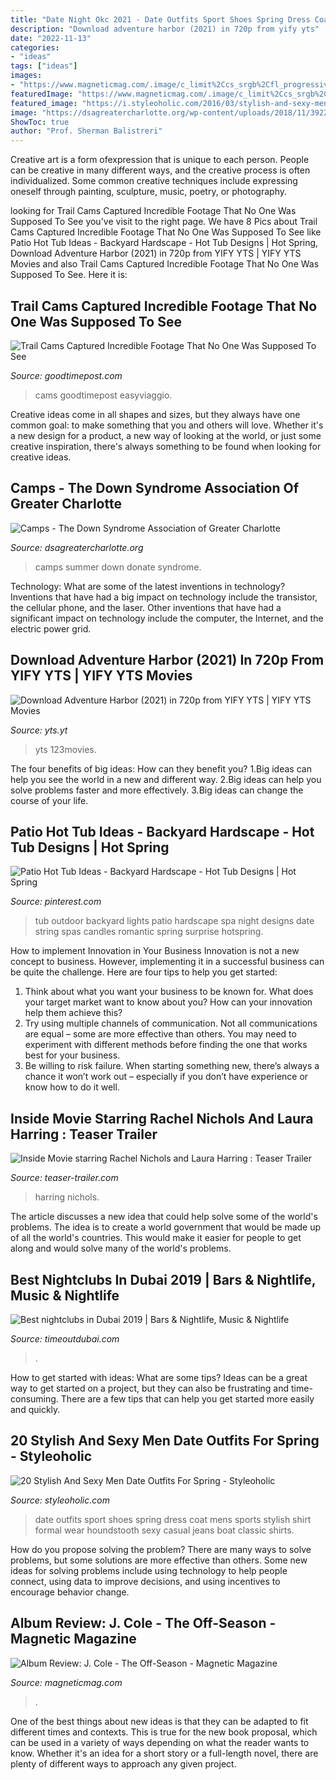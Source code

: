 ```yaml
---
title: "Date Night Okc 2021 - Date Outfits Sport Shoes Spring Dress Coat Mens Sports Stylish Shirt Formal Wear Houndstooth Sexy Casual Jeans Boat Classic Shirts"
description: "Download adventure harbor (2021) in 720p from yify yts"
date: "2022-11-13"
categories:
- "ideas"
tags: ["ideas"]
images:
- "https://www.magneticmag.com/.image/c_limit%2Ccs_srgb%2Cfl_progressive%2Cq_auto:good%2Cw_700/MTgxMDA4NDg2NTgxMTUwODA4/j-cole-the-off-season-cover.jpg"
featuredImage: "https://www.magneticmag.com/.image/c_limit%2Ccs_srgb%2Cfl_progressive%2Cq_auto:good%2Cw_700/MTgxMDA4NDg2NTgxMTUwODA4/j-cole-the-off-season-cover.jpg"
featured_image: "https://i.styleoholic.com/2016/03/stylish-and-sexy-men-date-outfits-for-spring-7.jpg"
image: "https://dsagreatercharlotte.org/wp-content/uploads/2018/11/39227142_10156367822802870_3405942794106175488_n.jpg"
ShowToc: true
author: "Prof. Sherman Balistreri"
---
```



Creative art is a form ofexpression that is unique to each person. People can be creative in many different ways, and the creative process is often individualized. Some common creative techniques include expressing oneself through painting, sculpture, music, poetry, or photography.

	

		
looking for Trail Cams Captured Incredible Footage That No One Was Supposed To See you've visit to the right page. We have 8 Pics about Trail Cams Captured Incredible Footage That No One Was Supposed To See like Patio Hot Tub Ideas - Backyard Hardscape - Hot Tub Designs | Hot Spring, Download Adventure Harbor (2021) in 720p from YIFY YTS | YIFY YTS Movies and also Trail Cams Captured Incredible Footage That No One Was Supposed To See. Here it is:
		
    
## Trail Cams Captured Incredible Footage That No One Was Supposed To See

<img loading=lazy src="https://goodtimepost.com/wp-content/uploads/9/2021/02/3-2.jpg" onerror="this.onerror=null;this.src='https://tse1.mm.bing.net/th?id=OIP.RlcYy7vfE3yIc-9aZHZSTAHaEK&amp;pid=15.1';" alt="Trail Cams Captured Incredible Footage That No One Was Supposed To See">

_Source: goodtimepost.com_

>cams goodtimepost easyviaggio. 

	

Creative ideas come in all shapes and sizes, but they always have one common goal: to make something that you and others will love. Whether it's a new design for a product, a new way of looking at the world, or just some creative inspiration, there's always something to be found when looking for creative ideas.

    
## Camps - The Down Syndrome Association Of Greater Charlotte

<img loading=lazy src="https://dsagreatercharlotte.org/wp-content/uploads/2018/11/39227142_10156367822802870_3405942794106175488_n.jpg" onerror="this.onerror=null;this.src='https://tse4.mm.bing.net/th?id=OIP.i8hLaLnjS1NNbVQFqHc-_AHaFj&amp;pid=15.1';" alt="Camps - The Down Syndrome Association of Greater Charlotte">

_Source: dsagreatercharlotte.org_

>camps summer down donate syndrome. 

	

Technology: What are some of the latest inventions in technology?
Inventions that have had a big impact on technology include the transistor, the cellular phone, and the laser. Other inventions that have had a significant impact on technology include the computer, the Internet, and the electric power grid.

    
## Download Adventure Harbor (2021) In 720p From YIFY YTS | YIFY YTS Movies

<img loading=lazy src="https://img.yts.yt/20210714/43231/adventure-harbor-2021-1080p-largecover.jpg" onerror="this.onerror=null;this.src='https://tse4.mm.bing.net/th?id=OIP.1HNVebLLSaf0tufzA5RPGwHaLH&amp;pid=15.1';" alt="Download Adventure Harbor (2021) in 720p from YIFY YTS | YIFY YTS Movies">

_Source: yts.yt_

>yts 123movies. 

	

The four benefits of big ideas: How can they benefit you?
1.Big ideas can help you see the world in a new and different way.
2.Big ideas can help you solve problems faster and more effectively.
3.Big ideas can change the course of your life.

    
## Patio Hot Tub Ideas - Backyard Hardscape - Hot Tub Designs | Hot Spring

<img loading=lazy src="https://i.pinimg.com/736x/da/51/6c/da516cddfa253bad7ecd56d4f7ee56d5--outdoor-spa-string-of-lights.jpg" onerror="this.onerror=null;this.src='https://tse2.mm.bing.net/th?id=OIP.RQFkzDQbNCRyqdjEwMMo7gHaLR&amp;pid=15.1';" alt="Patio Hot Tub Ideas - Backyard Hardscape - Hot Tub Designs | Hot Spring">

_Source: pinterest.com_

>tub outdoor backyard lights patio hardscape spa night designs date string spas candles romantic spring surprise hotspring. 

	

How to implement Innovation in Your Business
Innovation is not a new concept to business. However, implementing it in a successful business can be quite the challenge. Here are four tips to help you get started: 
1. Think about what you want your business to be known for. What does your target market want to know about you? How can your innovation help them achieve this? 
2. Try using multiple channels of communication. Not all communications are equal – some are more effective than others. You may need to experiment with different methods before finding the one that works best for your business. 
3. Be willing to risk failure. When starting something new, there’s always a chance it won’t work out – especially if you don’t have experience or know how to do it well.

    
## Inside Movie Starring Rachel Nichols And Laura Harring : Teaser Trailer

<img loading=lazy src="https://i0.wp.com/teaser-trailer.com/wp-content/uploads/Inside-new-poster.jpg?ssl=1" onerror="this.onerror=null;this.src='https://tse4.mm.bing.net/th?id=OIP.rYtQQyPh_OduUiujFSwDHwHaLR&amp;pid=15.1';" alt="Inside Movie starring Rachel Nichols and Laura Harring : Teaser Trailer">

_Source: teaser-trailer.com_

>harring nichols. 

	

The article discusses a new idea that could help solve some of the world's problems. The idea is to create a world government that would be made up of all the world's countries. This would make it easier for people to get along and would solve many of the world's problems.

    
## Best Nightclubs In Dubai 2019 | Bars &amp; Nightlife, Music &amp; Nightlife

<img loading=lazy src="https://www.timeoutdubai.com/public/images/2019/09/03/Drai’s-Dubai.jpg" onerror="this.onerror=null;this.src='https://tse3.mm.bing.net/th?id=OIP.i71gAJTxJLie20d_LjJG0AHaE8&amp;pid=15.1';" alt="Best nightclubs in Dubai 2019 | Bars &amp; Nightlife, Music &amp; Nightlife">

_Source: timeoutdubai.com_

>. 

	

How to get started with ideas: What are some tips?
Ideas can be a great way to get started on a project, but they can also be frustrating and time-consuming. There are a few tips that can help you get started more easily and quickly.

    
## 20 Stylish And Sexy Men Date Outfits For Spring - Styleoholic

<img loading=lazy src="https://i.styleoholic.com/2016/03/stylish-and-sexy-men-date-outfits-for-spring-7.jpg" onerror="this.onerror=null;this.src='https://tse2.mm.bing.net/th?id=OIP.ol_GT7BtGbpX1jEtjVFGmgHaJ4&amp;pid=15.1';" alt="20 Stylish And Sexy Men Date Outfits For Spring - Styleoholic">

_Source: styleoholic.com_

>date outfits sport shoes spring dress coat mens sports stylish shirt formal wear houndstooth sexy casual jeans boat classic shirts. 

	

How do you propose solving the problem?
There are many ways to solve problems, but some solutions are more effective than others. Some new ideas for solving problems include using technology to help people connect, using data to improve decisions, and using incentives to encourage behavior change.

    
## Album Review: J. Cole - The Off-Season - Magnetic Magazine

<img loading=lazy src="https://www.magneticmag.com/.image/c_limit%2Ccs_srgb%2Cfl_progressive%2Cq_auto:good%2Cw_700/MTgxMDA4NDg2NTgxMTUwODA4/j-cole-the-off-season-cover.jpg" onerror="this.onerror=null;this.src='https://tse1.mm.bing.net/th?id=OIP.dnYlg4Tw1NEOVqiSe0cbpAHaHa&amp;pid=15.1';" alt="Album Review: J. Cole - The Off-Season - Magnetic Magazine">

_Source: magneticmag.com_

>. 

	

One of the best things about new ideas is that they can be adapted to fit different times and contexts. This is true for the new book proposal, which can be used in a variety of ways depending on what the reader wants to know. Whether it's an idea for a short story or a full-length novel, there are plenty of different ways to approach any given project.

